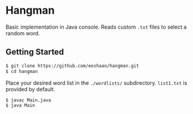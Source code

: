 # Hangman
Basic implementation in Java console. Reads custom `.txt` files to select a random word.

## Getting Started
```sh
$ git clone https://github.com/eeshaan/hangman.git
$ cd hangman
```
Place your desired word list in the `./wordlists/` subdirectory. `list1.txt` is provided by default.

``` sh
$ javac Main.java
$ java Main
```
